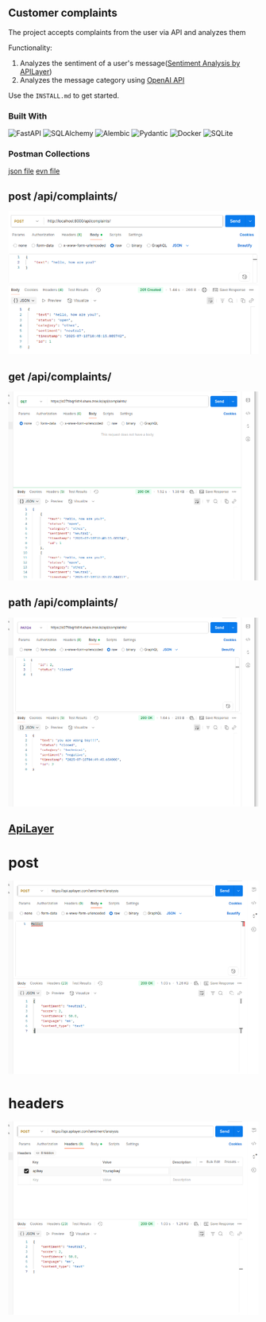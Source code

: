 ## Customer complaints

The project accepts complaints from the user via API and analyzes them


Functionality:
1. Analyzes the sentiment of a user's message([Sentiment Analysis by APILayer](https://apilayer.com/marketplace/sentiment-analysis-api))
2. Analyzes the message category using [OpenAI API](https://platform.openai.com/docs/guides/completion/overview)

Use the `INSTALL.md` to get started.

### Built With


![FastAPI](https://img.shields.io/badge/fastapi-%23000000.svg?style=for-the-badge&logo=fastapi&logoColor=white) 
![SQLAlchemy](https://img.shields.io/badge/SQLAlchemy-%231485B4.svg?style=for-the-badge&logo=SQLAlchemy&logoColor=white]) 
![Alembic](https://img.shields.io/badge/Alembic-%231485B4.svg?style=for-the-badge&logo=alembic&logoColor=white]) 
![Pydantic](https://img.shields.io/badge/pydantic-%231485B4.svg?style=for-the-badge&logo=pydantic&logoColor=white)
![Docker](https://img.shields.io/badge/docker-compose-%230db7ed.svg?style=for-the-badge&logo=docker&logoColor=white)
![SQLite](https://img.shields.io/badge/sqlite-%230db7ed.svg?style=for-the-badge&logo=sqlite&logoColor=white)

### Postman Collections
[json file](./postman_collections/customers_complaints.postman_collection.json)
[evn file](./postman_collections/New%20Environment.postman_environment.json)

##  post /api/complaints/
![workspace 1](./postman_collections/img.png)

##  get /api/complaints/
![workspace 1](./postman_collections/img_1.png)

##  path /api/complaints/
![workspace 1](./postman_collections/img_2.png)

##  [ApiLayer](https://api.apilayer.com/sentiment/analysis)
# post 
![workspace 1](./postman_collections/img_3.png)
# headers 
![workspace 1](./postman_collections/img_4.png)